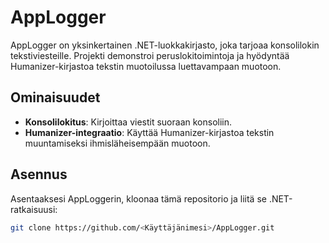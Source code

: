 # AppLogger

AppLogger on yksinkertainen .NET-luokkakirjasto, joka tarjoaa konsolilokin tekstiviesteille. Projekti demonstroi peruslokitoimintoja ja hyödyntää Humanizer-kirjastoa tekstin muotoilussa luettavampaan muotoon.

## Ominaisuudet

- **Konsolilokitus**: Kirjoittaa viestit suoraan konsoliin.
- **Humanizer-integraatio**: Käyttää Humanizer-kirjastoa tekstin muuntamiseksi ihmisläheisempään muotoon.

## Asennus

Asentaaksesi AppLoggerin, kloonaa tämä repositorio ja liitä se .NET-ratkaisuusi:

```bash
git clone https://github.com/<Käyttäjänimesi>/AppLogger.git
